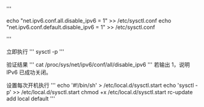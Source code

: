 '''

echo "net.ipv6.conf.all.disable_ipv6 = 1" >> /etc/sysctl.conf
echo "net.ipv6.conf.default.disable_ipv6 = 1" >> /etc/sysctl.conf

'''

立即执行
'''
sysctl -p
'''

验证结果
'''
cat /proc/sys/net/ipv6/conf/all/disable_ipv6
'''
若输出 1，说明 IPv6 已成功关闭。


设置每次开机执行
'''
echo '#!/bin/sh' > /etc/local.d/sysctl.start
echo 'sysctl -p' >> /etc/local.d/sysctl.start
chmod +x /etc/local.d/sysctl.start
rc-update add local default
'''
